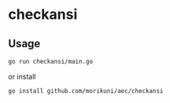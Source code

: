 # checkansi

## Usage

```bash
go run checkansi/main.go
```

or install

```bash
go install github.com/morikuni/aec/checkansi
```
